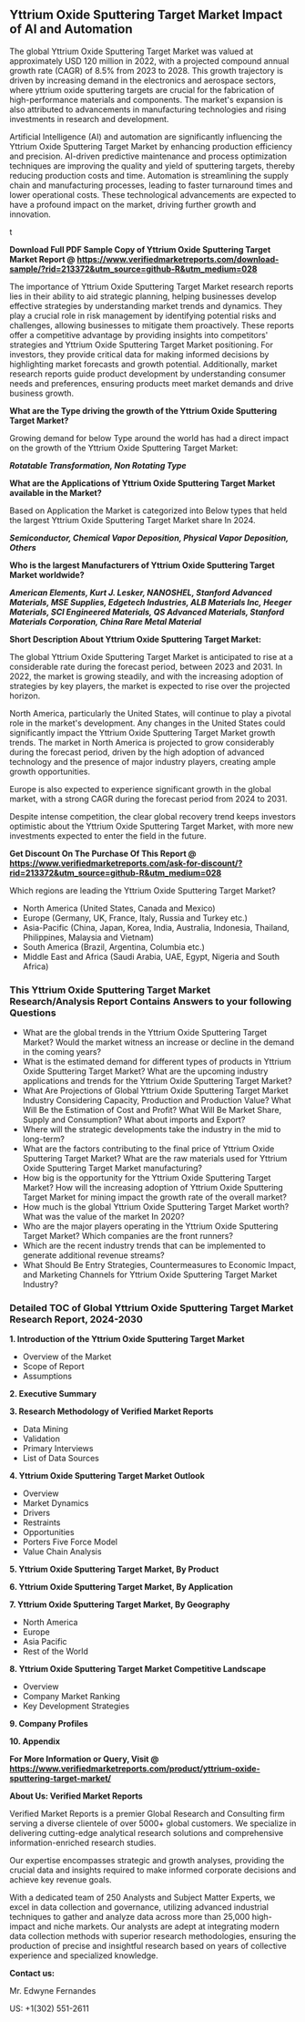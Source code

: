 <h2>Yttrium Oxide Sputtering Target Market Impact of AI and Automation</h2><p>The global Yttrium Oxide Sputtering Target Market was valued at approximately USD 120 million in 2022, with a projected compound annual growth rate (CAGR) of 8.5% from 2023 to 2028. This growth trajectory is driven by increasing demand in the electronics and aerospace sectors, where yttrium oxide sputtering targets are crucial for the fabrication of high-performance materials and components. The market's expansion is also attributed to advancements in manufacturing technologies and rising investments in research and development.</p><p>Artificial Intelligence (AI) and automation are significantly influencing the Yttrium Oxide Sputtering Target Market by enhancing production efficiency and precision. AI-driven predictive maintenance and process optimization techniques are improving the quality and yield of sputtering targets, thereby reducing production costs and time. Automation is streamlining the supply chain and manufacturing processes, leading to faster turnaround times and lower operational costs. These technological advancements are expected to have a profound impact on the market, driving further growth and innovation.</p>t</p><p id="" class=""><strong>Download Full PDF Sample Copy of Yttrium Oxide Sputtering Target Market Report @ <a href="https://www.verifiedmarketreports.com/download-sample/?rid=213372&utm_source=github-R&utm_medium=028" target="_blank">https://www.verifiedmarketreports.com/download-sample/?rid=213372&utm_source=github-R&utm_medium=028</a></strong></p><p>The importance of&nbsp;Yttrium Oxide Sputtering Target Market research reports lies in their ability to aid strategic planning, helping businesses develop effective strategies by understanding market trends and dynamics. They play a crucial role in risk management by identifying potential risks and challenges, allowing businesses to mitigate them proactively. These reports offer a competitive advantage by providing insights into competitors' strategies and Yttrium Oxide Sputtering Target Market positioning. For investors, they provide critical data for making informed decisions by highlighting market forecasts and growth potential. Additionally, market research reports guide product development by understanding consumer needs and preferences, ensuring products meet market demands and drive business growth.</p><p><strong>What are the&nbsp;Type driving the growth of the Yttrium Oxide Sputtering Target Market?</strong></p><p id="" class="">Growing demand for below Type around the world has had a direct impact on the growth of the Yttrium Oxide Sputtering Target Market:</p><em><strong>Rotatable Transformation, Non Rotating Type</strong></em></p><strong>What are the&nbsp;Applications&nbsp;of Yttrium Oxide Sputtering Target Market available in the Market?</strong></p><p id="" class="">Based on Application the Market is categorized into Below types that held the largest Yttrium Oxide Sputtering Target Market share In 2024.</p><em><strong>Semiconductor, Chemical Vapor Deposition, Physical Vapor Deposition, Others</strong></em></p><strong>Who is the largest Manufacturers of Yttrium Oxide Sputtering Target Market worldwide?</strong></p><p><em><strong>American Elements, Kurt J. Lesker, NANOSHEL, Stanford Advanced Materials, MSE Supplies, Edgetech Industries, ALB Materials Inc, Heeger Materials, SCI Engineered Materials, QS Advanced Materials, Stanford Materials Corporation, China Rare Metal Material</strong></em></p><p id="" class=""><strong>Short Description About Yttrium Oxide Sputtering Target Market:</strong></p><p>The global Yttrium Oxide Sputtering Target Market is anticipated to rise at a considerable rate during the forecast period, between 2023 and 2031. In 2022, the market is growing steadily, and with the increasing adoption of strategies by key players, the market is expected to rise over the projected horizon.</p><p>North America, particularly the United States, will continue to play a pivotal role in the market's development. Any changes in the United States could significantly impact the Yttrium Oxide Sputtering Target Market growth trends. The market in North America is projected to grow considerably during the forecast period, driven by the high adoption of advanced technology and the presence of major industry players, creating ample growth opportunities.</p><p>Europe is also expected to experience significant growth in the global market, with a strong CAGR during the forecast period from 2024 to 2031.</p><p>Despite intense competition, the clear global recovery trend keeps investors optimistic about the Yttrium Oxide Sputtering Target Market, with more new investments expected to enter the field in the future.</p><p id="" class=""><strong>Get Discount On The Purchase Of This Report @ <a href="https://www.verifiedmarketreports.com/ask-for-discount/?rid=213372&utm_source=github-R&utm_medium=028" target="_blank">https://www.verifiedmarketreports.com/ask-for-discount/?rid=213372&utm_source=github-R&utm_medium=028</a></strong></p>Which regions are leading the Yttrium Oxide Sputtering Target Market?</p><ul><li>North America (United States, Canada and Mexico)</li><li>Europe (Germany, UK, France, Italy, Russia and Turkey etc.)</li><li>Asia-Pacific (China, Japan, Korea, India, Australia, Indonesia, Thailand, Philippines, Malaysia and Vietnam)</li><li>South America (Brazil, Argentina, Columbia etc.)</li><li>Middle East and Africa (Saudi Arabia, UAE, Egypt, Nigeria and South Africa)</li></ul><h3 id="" class="">This Yttrium Oxide Sputtering Target Market Research/Analysis Report Contains Answers to your following Questions</h3><ul><li>What are the global trends in the Yttrium Oxide Sputtering Target Market? Would the market witness an increase or decline in the demand in the coming years?</li><li>What is the estimated demand for different types of products in Yttrium Oxide Sputtering Target Market? What are the upcoming industry applications and trends for the Yttrium Oxide Sputtering Target Market?</li><li>What Are Projections of Global Yttrium Oxide Sputtering Target Market Industry Considering Capacity, Production and Production Value? What Will Be the Estimation of Cost and Profit? What Will Be Market Share, Supply and Consumption? What about imports and Export?</li><li>Where will the strategic developments take the industry in the mid to long-term?</li><li>What are the factors contributing to the final price of Yttrium Oxide Sputtering Target Market? What are the raw materials used for Yttrium Oxide Sputtering Target Market manufacturing?</li><li>How big is the opportunity for the Yttrium Oxide Sputtering Target Market? How will the increasing adoption of Yttrium Oxide Sputtering Target Market for mining impact the growth rate of the overall market?</li><li>How much is the global Yttrium Oxide Sputtering Target Market worth? What was the value of the market In 2020?</li><li>Who are the major players operating in the Yttrium Oxide Sputtering Target Market? Which companies are the front runners?</li><li>Which are the recent industry trends that can be implemented to generate additional revenue streams?</li><li>What Should Be Entry Strategies, Countermeasures to Economic Impact, and Marketing Channels for Yttrium Oxide Sputtering Target Market Industry?</li></ul><h3 id="" class="">Detailed TOC of Global Yttrium Oxide Sputtering Target Market Research Report, 2024-2030</h3><p id="" class=""><strong>1. Introduction of the Yttrium Oxide Sputtering Target Market</strong></p><ul><li>Overview of the Market</li><li>Scope of Report</li><li>Assumptions</li></ul><p id="" class=""><strong>2. Executive Summary</strong></p><p id="" class=""><strong>3. Research Methodology of Verified Market Reports</strong></p><ul><li>Data Mining</li><li>Validation</li><li>Primary Interviews</li><li>List of Data Sources</li></ul><p id="" class=""><strong>4. Yttrium Oxide Sputtering Target Market Outlook</strong></p><ul><li>Overview</li><li>Market Dynamics</li><li>Drivers</li><li>Restraints</li><li>Opportunities</li><li>Porters Five Force Model</li><li>Value Chain Analysis</li></ul><p id="" class=""><strong>5. Yttrium Oxide Sputtering Target Market, By Product</strong></p><p id="" class=""><strong>6. Yttrium Oxide Sputtering Target Market, By Application</strong></p><p id="" class=""><strong>7. Yttrium Oxide Sputtering Target Market, By Geography</strong></p><ul><li>North America</li><li>Europe</li><li>Asia Pacific</li><li>Rest of the World</li></ul><p id="" class=""><strong>8. Yttrium Oxide Sputtering Target Market Competitive Landscape</strong></p><ul><li>Overview</li><li>Company Market Ranking</li><li>Key Development Strategies</li></ul><p id="" class=""><strong>9. Company Profiles</strong></p><p id="" class=""><strong>10. Appendix</strong></p><p id="" class=""><strong>For More Information or Query, Visit @ <a href="https://www.verifiedmarketreports.com/product/yttrium-oxide-sputtering-target-market/" target="_blank">https://www.verifiedmarketreports.com/product/yttrium-oxide-sputtering-target-market/</a></strong></p><p id="" class=""><strong>About Us: Verified Market Reports</strong></p><p id="" class="">Verified Market Reports is a premier Global Research and Consulting firm serving a diverse clientele of over 5000+ global customers. We specialize in delivering cutting-edge analytical research solutions and comprehensive information-enriched research studies.</p><p id="" class="">Our expertise encompasses strategic and growth analyses, providing the crucial data and insights required to make informed corporate decisions and achieve key revenue goals.</p><p id="" class="">With a dedicated team of 250 Analysts and Subject Matter Experts, we excel in data collection and governance, utilizing advanced industrial techniques to gather and analyze data across more than 25,000 high-impact and niche markets. Our analysts are adept at integrating modern data collection methods with superior research methodologies, ensuring the production of precise and insightful research based on years of collective experience and specialized knowledge.</p><p id="" class=""><strong>Contact us:</strong></p><p id="" class="">Mr. Edwyne Fernandes</p><p id="" class="">US: +1(302) 551-2611</p>